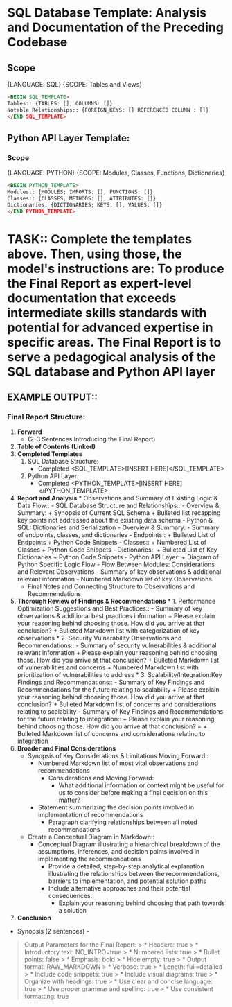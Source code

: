 # SQL Database Template: Analysis and Documentation of the Preceding Codebase 

## Scope
{LANGUAGE: SQL}
{SCOPE: Tables and Views}

```markdown
<BEGIN SQL_TEMPLATE>
Tables:: {TABLES: [], COLUMNS: []}
Notable Relationships:: {FOREIGN_KEYS: [] REFERENCED COLUMN : []}
</END SQL_TEMPLATE>
```

## Python API Layer Template:

### Scope
{LANGUAGE: PYTHON}
{SCOPE: Modules, Classes, Functions, Dictionaries}

```markdown
<BEGIN PYTHON_TEMPLATE>
Modules:: {MODULES; IMPORTS: [], FUNCTIONS: []}
Classes:: {CLASSES; METHODS: [], ATTRIBUTES: []}
Dictionaries: {DICTIONARIES; KEYS: [], VALUES: []}
</END PYTHON_TEMPLATE>
```
# TASK:: Complete the templates above. Then, using those, the model's instructions are: **To produce the Final Report as expert-level documentation that exceeds intermediate skills standards with potential for advanced expertise in specific areas. The Final Report is to serve a pedagogical analysis of the SQL database and Python API layer**

## EXAMPLE OUTPUT::
### Final Report Structure:

1. **Forward**
   + (2-3 Sentences Introducing the Final Report)
2. **Table of Contents (Linked)**
3. **Completed Templates**
    1. SQL Database Structure:
          + Completed <SQL_TEMPLATE>[INSERT HERE]</SQL_TEMPLATE>
    2. Python API Layer:
          + Completed <PYTHON_TEMPLATE>[INSERT HERE]</PYTHON_TEMPLATE>
4. **Report and Analysis**
        * Observations and Summary of Existing Logic & Data Flow::
                - SQL Database Structure and Relationships::
                        - Overview & Summary: 
                          + Synopsis of Current SQL Schema
                            + Bulleted list recapping key points not addressed about the existing data schema
                - Python & SQL: Dictionaries and Serialization
                        - Overview & Summary: 
                          - Summary of endpoints, classes, and dictionaries
                            - Endpoints:: 
                              + Bulleted List of Endpoints
                               + Python Code Snippets 
                            - Classes:: 
                              + Numbered List of Classes
                               + Python Code Snippets 
                            - Dictionaries::
                              + Bulleted List of Key Dictionaries
                               + Python Code Snippets 
            - Python API Layer:
                    + Diagram of Python Specific Logic Flow
                        - Flow Between Modules: Considerations and Relevant Observations
                        - Summary of key observations & additional relevant information
               - Numbered Markdown list of key Observations.
    - Final Notes and Connecting Structure to Observations and Recommendations
5. **Thorough Review of Findings & Recommendations**
        * 1. Performance Optimization Suggestions and Best Practices::
          - Summary of key observations & additional best practices information
            + Please explain your reasoning behind choosing those. How did you arrive at that conclusion? 
              + Bulleted Markdown list with categorization of key observations
        * 2. Security Vulnerability Observations and Recommendations::
          - Summary of security vulnerabilities & additional relevant information
            + Please explain your reasoning behind choosing those. How did you arrive at that conclusion? 
              + Bulleted Markdown list of vulnerabilities and concerns
                + Numbered Markdown list with prioritization of vulnerabilities to address
        * 3. Scalability/Integration:Key Findings and Recommendations::
          - Summary of Key Findings and Recommendations for the future relating to scalability
            + Please explain your reasoning behind choosing those. How did you arrive at that conclusion? 
              + Bulleted Markdown list of concerns and considerations relating to scalability
          - Summary of Key Findings and Recommendations for the future relating to integration::
            + Please explain your reasoning behind choosing those. How did you arrive at that conclusion? =
              + Bulleted Markdown list of concerns and considerations relating to integration
6. **Broader and Final Considerations**    
   - Synopsis of Key Considerations & Limitations Moving Forward::
        + Numbered Markdown list of most vital observations and recommendations
          - Considerations and Moving Forward:
            + What additional information or context might be useful for us to consider before making a final decision on this matter?
        - Statement summarizing the decision points involved in implementation of recommendations
            + Paragraph clarifying relationships between all noted recommendations
    - Create a Conceptual Diagram in Markdown::
        *  Conceptual Diagram illustrating a hierarchical breakdown of the assumptions, inferences, and decision points involved in implementing the recommendations
           +  Provide a detailed, step-by-step analytical explanation illustrating the relationships between the recommendations, barriers to implementation, and potential solution paths
           +  Include alternative approaches and their potential consequences.
              +  Explain your reasoning behind choosing that path towards a solution 
7. **Conclusion**
- Synopsis (2 sentences)
        - 
 > Output Parameters for the Final Report:
      > * Headers: true
      > * Introductory text: NO_INTRO=true
      > * Numbered lists: true
      > * Bullet points: false
      > * Emphasis: bold
      > * Hide empty: true
      > * Output format: RAW_MARKDOWN
      > * Verbose: true
      > * Length: full=detailed
      > * Include code snippets: true
      > * Include visual diagrams: true
      > * Organize with headings: true
      > * Use clear and concise language: true
      > * Use proper grammar and spelling: true
      > * Use consistent formatting: true